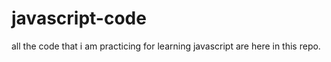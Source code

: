 # javascript-code

all the code that i am practicing for learning javascript are here in this repo.
